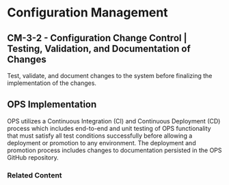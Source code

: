 # Configuration Management
## CM-3-2 - Configuration Change Control | Testing, Validation, and Documentation of Changes

Test, validate, and document changes to the system before finalizing the implementation of the changes.

## OPS Implementation

OPS utilizes a Continuous Integration (CI) and Continuous Deployment (CD) process which includes end-to-end and unit testing of OPS functionality that must satisfy all test conditions successfully before allowing a deployment or promotion to any environment. The deployment and promotion process includes changes to documentation persisted in the OPS GitHub repository.

### Related Content
